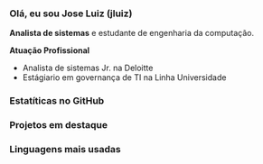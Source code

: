 ### Olá, eu sou Jose Luiz (jluiz)

**Analista de sistemas** e estudante de engenharia da computação.

**Atuação Profissional**
- Analista de sistemas Jr. na Deloitte
- Estágiario em governança de TI na Linha Universidade

### Estatíticas no GitHub

### Projetos em destaque

### Linguagens mais usadas
